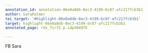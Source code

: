 ```yaml
---
annotation_id: annotation-86e0a8db-8ec3-4199-bc07-afc217fcb3b1
author: SaraPalmer
tei_target: '#highlight-86e0a8db-8ec3-4199-bc07-afc217fcb3b1'
target: highlight-86e0a8db-8ec3-4199-bc07-afc217fcb3b1
annotated_page: rdx_7sr72.p.idp504976

---
```

FB Sara